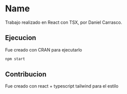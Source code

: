 # Name

Trabajo realizado en React con TSX, por Daniel Carrasco.

## Ejecucion

Fue creado con CRAN para ejecutarlo 

```bash
npm start
```

## Contribucion

Fue creado con react + typescript
tailwind para el estilo
